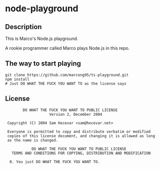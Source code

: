 # node-playground

## Description

This is Marco's Node.js playground.

A rookie programmer called Marco plays Node.js in this repo.

## The way to start playing

```shell
git clone https://github.com/marcong95/ts-playground.git
npm install
# Just DO WHAT THE FUCK YOU WANT TO as the license says
```

## License

```text
        DO WHAT THE FUCK YOU WANT TO PUBLIC LICENSE
                    Version 2, December 2004

 Copyright (C) 2004 Sam Hocevar <sam@hocevar.net>

 Everyone is permitted to copy and distribute verbatim or modified
 copies of this license document, and changing it is allowed as long
 as the name is changed.

            DO WHAT THE FUCK YOU WANT TO PUBLIC LICENSE
   TERMS AND CONDITIONS FOR COPYING, DISTRIBUTION AND MODIFICATION

  0. You just DO WHAT THE FUCK YOU WANT TO.
```
